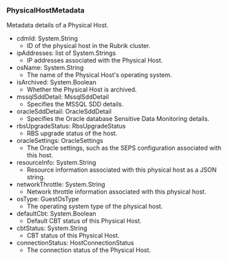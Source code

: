 ### PhysicalHostMetadata
Metadata details of a Physical Host.

- cdmId: System.String
  - ID of the physical host in the Rubrik cluster.
- ipAddresses: list of System.Strings
  - IP addresses associated with the Physical Host.
- osName: System.String
  - The name of the Physical Host's operating system.
- isArchived: System.Boolean
  - Whether the Physical Host is archived.
- mssqlSddDetail: MssqlSddDetail
  - Specifies the MSSQL SDD details.
- oracleSddDetail: OracleSddDetail
  - Specifies the Oracle database Sensitive Data Monitoring details.
- rbsUpgradeStatus: RbsUpgradeStatus
  - RBS upgrade status of the host.
- oracleSettings: OracleSettings
  - The Oracle settings, such as the SEPS configuration associated with this host.
- resourceInfo: System.String
  - Resource information associated with this physical host as a JSON string.
- networkThrottle: System.String
  - Network throttle information associated with this physical host.
- osType: GuestOsType
  - The operating system type of the physical host.
- defaultCbt: System.Boolean
  - Default CBT status of this Physical Host.
- cbtStatus: System.String
  - CBT status of this Physical Host.
- connectionStatus: HostConnectionStatus
  - The connection status of the Physical Host.
